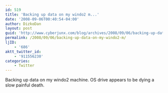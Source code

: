 ```yaml
---
id: 519
title: 'Backing up data on my windo2 m...'
date: '2008-09-06T00:40:54-04:00'
author: DizkoDan
layout: post
guid: 'http://www.cyberjunx.com/blog/archives/2008/09/06/backing-up-data-on-my-windo2-m/'
permalink: /2008/09/06/backing-up-data-on-my-windo2-m/
ljID:
    - '686'
aktt_twitter_id:
    - '911556230'
categories:
    - Twitter
---
```


Backing up data on my windo2 machine. OS drive appears to be dying a slow painful death.